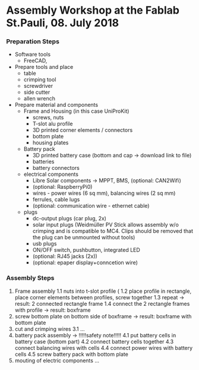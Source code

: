 # Assembly Workshop at the Fablab St.Pauli, 08. July 2018

### Preparation Steps
- Software tools
  - FreeCAD, 
- Prepare tools and place
  - table
  - crimping tool
  - screwdriver
  - side cutter
  - allen wrench
- Prepare material and components
  - Frame and Housing (in this case UniProKit)
    - screws, nuts
    - T-slot alu profile
    - 3D printed corner elements / connectors
    - bottom plate
    - housing plates
  - Battery pack
    - 3D printed battery case (bottom and cap -> download link to file)
    - batteries
    - battery connectors
  - electrical components
    - Libre Solar components -> MPPT, BMS, (optional: CAN2Wifi)
    - (optional: RaspberryPi0)
    - wires - power wires (6 sq mm), balancing wires (2 sq mm)
    - ferrules, cable lugs
    - (optional: communication wire - ethernet cable)
   - plugs
     - dc-output plugs (car plug, 2x)
     - solar input plugs (Weidmüller PV Stick allows assembly w/o crimping and is compatible to MC4. Clips should be removed that the plug can be unmounted without tools)
     - usb plugs
     - ON/OFF switch, pushbutton, integrated LED
     - (optional: RJ45 jacks (2x))
     - (optional: epaper display+conncetion wire)

### Assembly Steps
1. Frame assembly
 1.1 nuts into t-slot profile (
 1.2 place profile in rectangle, place corner elements between profiles, screw together
 1.3 repeat 
-> result: 2 connected rectangle frame
 1.4 connect the 2 rectangle frames with profile
-> result: boxframe
2. screw bottom plate on bottom side of boxframe
-> result: boxframe with bottom plate
3. cut and crimping wires
 3.1 ...
4. battery pack assembly -> !!!!!safety note!!!!!
 4.1 put battery cells in battery case (bottom part)
 4.2 connect battery cells together
 4.3 connect balancing wires with cells
 4.4 connect power wires with battery cells
 4.5 screw battery pack with bottom plate
5. mouting of electric components
...
